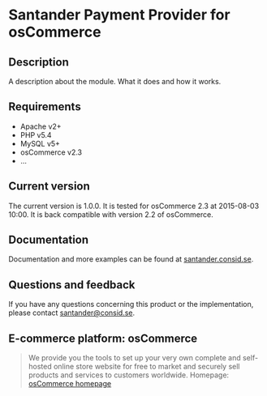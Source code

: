 # Santander Payment Provider for osCommerce

## Description
A description about the module. What it does and how it works.

## Requirements
* Apache v2+
* PHP v5.4
* MySQL v5+
* osCommerce v2.3
* ...

## Current version
The current version is 1.0.0. It is tested for osCommerce 2.3 at 2015-08-03 10:00.
It is back compatible with version 2.2 of osCommerce.

## Documentation
Documentation and more examples can be found at
[santander.consid.se](http://santander.consid.se).

## Questions and feedback
If you have any questions concerning this product or the implementation, please contact [santander@consid.se](mailto:santander@consid.se).

## E-commerce platform: osCommerce
> We provide you the tools to set up your very own complete and self-hosted online store website for free to market and securely sell products and services to customers worldwide.
Homepage: [osCommerce homepage]

[osCommerce homepage]: http://www.oscommerce.com